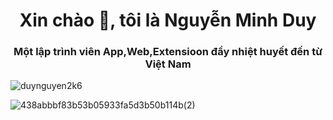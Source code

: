 <h1 align="center">Xin chào 👋, tôi là Nguyễn Minh Duy</h1>
<h3 align="center">Một lập trình viên App,Web,Extensioon đầy nhiệt huyết đến từ Việt Nam</h3>

<p align="left"> <img src="https://komarev.com/ghpvc/?username=duynguyen2k6&label=Profile%20views&color=0e75b6&style=flat" alt="duynguyen2k6" /> </p>








![438abbbf83b53b05933fa5d3b50b114b(2)](https://github.com/user-attachments/assets/2d310860-066e-4a0d-850d-7d01aef7a117)
